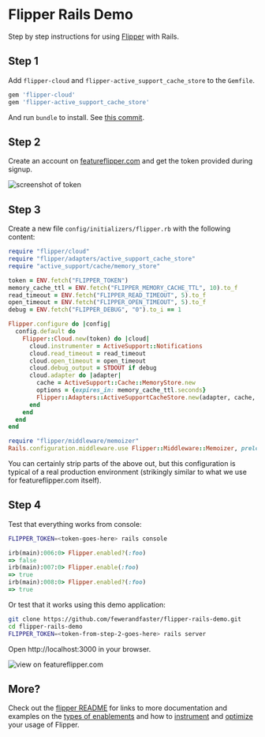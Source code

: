 # Flipper Rails Demo

Step by step instructions for using [Flipper](https://featureflipper.com) with Rails.

## Step 1

Add `flipper-cloud` and `flipper-active_support_cache_store` to the `Gemfile`.

```ruby
gem 'flipper-cloud'
gem 'flipper-active_support_cache_store'
```

And run `bundle` to install. See [this commit](https://github.com/fewerandfaster/flipper-rails-demo/commit/6e743d16c55e0b84cc8dc571acf1a9510b424414).

## Step 2

Create an account on [featureflipper.com](https://featureflipper.com) and get the token provided during signup.

![screenshot of token](https://cl.ly/0B3c0X3S1Z3K/Image%202017-05-29%20at%204.03.58%20PM.public.png)

## Step 3

Create a new file `config/initializers/flipper.rb` with the following content:

```ruby
require "flipper/cloud"
require "flipper/adapters/active_support_cache_store"
require "active_support/cache/memory_store"

token = ENV.fetch("FLIPPER_TOKEN")
memory_cache_ttl = ENV.fetch("FLIPPER_MEMORY_CACHE_TTL", 10).to_f
read_timeout = ENV.fetch("FLIPPER_READ_TIMEOUT", 5).to_f
open_timeout = ENV.fetch("FLIPPER_OPEN_TIMEOUT", 5).to_f
debug = ENV.fetch("FLIPPER_DEBUG", "0").to_i == 1

Flipper.configure do |config|
  config.default do
    Flipper::Cloud.new(token) do |cloud|
      cloud.instrumenter = ActiveSupport::Notifications
      cloud.read_timeout = read_timeout
      cloud.open_timeout = open_timeout
      cloud.debug_output = STDOUT if debug
      cloud.adapter do |adapter|
        cache = ActiveSupport::Cache::MemoryStore.new
        options = {expires_in: memory_cache_ttl.seconds}
        Flipper::Adapters::ActiveSupportCacheStore.new(adapter, cache, options)
      end
    end
  end
end

require "flipper/middleware/memoizer"
Rails.configuration.middleware.use Flipper::Middleware::Memoizer, preload_all: true
```

You can certainly strip parts of the above out, but this configuration is typical of a real production environment (strikingly similar to what we use for featureflipper.com itself).

## Step 4

Test that everything works from console:

```bash
FLIPPER_TOKEN=<token-goes-here> rails console
```

```ruby
irb(main):006:0> Flipper.enabled?(:foo)
=> false
irb(main):007:0> Flipper.enable(:foo)
=> true
irb(main):008:0> Flipper.enabled?(:foo)
=> true
```

Or test that it works using this demo application:

```bash
git clone https://github.com/fewerandfaster/flipper-rails-demo.git
cd flipper-rails-demo
FLIPPER_TOKEN=<token-from-step-2-goes-here> rails server
```

Open http://localhost:3000 in your browser.

![view on featureflipper.com](https://cl.ly/0d400Y081M04/Image%202017-05-29%20at%204.11.46%20PM.public.png)

## More?

Check out the [flipper README](https://github.com/jnunemaker/flipper) for links to more documentation and examples on the [types of enablements](https://github.com/jnunemaker/flipper/blob/master/docs/Gates.md) and how to [instrument](https://github.com/jnunemaker/flipper/blob/master/docs/Instrumentation.md) and [optimize](https://github.com/jnunemaker/flipper/blob/master/docs/Optimization.md) your usage of Flipper.
